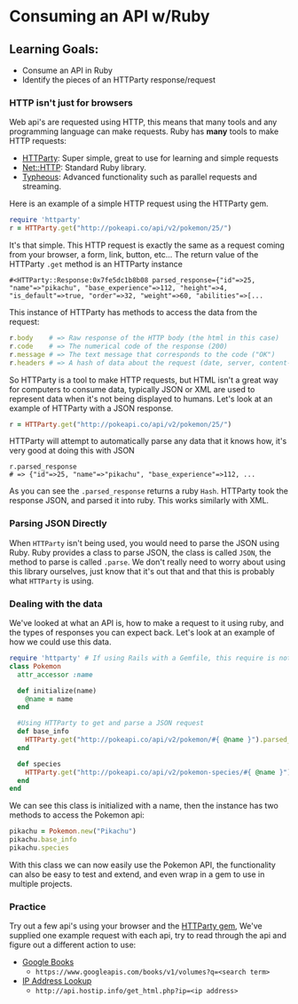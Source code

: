 # Consuming an API w/Ruby

## Learning Goals:
- Consume an API in Ruby
- Identify the pieces of an HTTParty response/request

### HTTP isn't just for browsers

Web api's are requested using HTTP, this means that many tools and any programming language can make requests. Ruby has **many** tools to make HTTP requests:

- [HTTParty](http://httparty.rubyforge.org): Super simple, great to use for learning and simple requests
- [Net::HTTP](http://ruby-doc.org/stdlib-2.1.0/libdoc/net/http/rdoc/Net/HTTP.html): Standard Ruby library.
- [Typheous](https://github.com/typhoeus/typhoeus): Advanced functionality such as parallel requests and streaming.

Here is an example of a simple HTTP request using the HTTParty gem.

```ruby
require 'httparty'
r = HTTParty.get("http://pokeapi.co/api/v2/pokemon/25/")
```

It's that simple. This HTTP request is exactly the same as a request coming from your browser, a form, link, button, etc...  The return value of the HTTParty `.get` method is an HTTParty instance

    #<HTTParty::Response:0x7fe5dc1b8b08 parsed_response={"id"=>25, "name"=>"pikachu", "base_experience"=>112, "height"=>4, "is_default"=>true, "order"=>32, "weight"=>60, "abilities"=>[...

This instance of HTTParty has methods to access the data from the request:

```ruby
r.body    # => Raw response of the HTTP body (the html in this case)
r.code    # => The numerical code of the response (200)
r.message # => The text message that corresponds to the code ("OK")
r.headers # => A hash of data about the request (date, server, content-type)
```

So HTTParty is a tool to make HTTP requests, but HTML isn't a great way for computers to consume data, typically JSON or XML are used to represent data when it's not being displayed to humans. Let's look at an example of HTTParty with a JSON response.

```ruby
r = HTTParty.get("http://pokeapi.co/api/v2/pokemon/25/")
```

HTTParty will attempt to automatically parse any data that it knows how, it's very good at doing this with JSON

    r.parsed_response
    # => {"id"=>25, "name"=>"pikachu", "base_experience"=>112, ...

As you can see the `.parsed_response` returns a ruby `Hash`. HTTParty took the response JSON, and parsed it into ruby. This works similarly with XML.

### Parsing JSON Directly

When `HTTParty` isn't being used, you would need to parse the JSON using Ruby. Ruby provides a class to parse JSON, the class is called `JSON`, the method to parse is called `.parse`. We don't really  need to worry about using this library ourselves, just know that it's out that and that this is probably what `HTTParty` is using.

### Dealing with the data

We've looked at what an API is, how to make a request to it using ruby, and the types of responses you can expect back. Let's look at an example of how we could use this data.
```ruby
require 'httparty' # If using Rails with a Gemfile, this require is not needed
class Pokemon
  attr_accessor :name

  def initialize(name)
    @name = name
  end

  #Using HTTParty to get and parse a JSON request
  def base_info
    HTTParty.get("http://pokeapi.co/api/v2/pokemon/#{ @name }").parsed_response
  end

  def species
    HTTParty.get("http://pokeapi.co/api/v2/pokemon-species/#{ @name }").parsed_response
  end
end
```

We can see this class is initialized with a name, then the instance has two methods to access the Pokemon api:
```ruby
pikachu = Pokemon.new("Pikachu")
pikachu.base_info
pikachu.species
```

With this class we can now easily use the Pokemon API, the functionality can also be easy to test and extend, and even wrap in a gem to use in multiple projects.

### Practice

Try out a few api's using your browser and the [HTTParty gem](http://httparty.rubyforge.org), We've supplied one example request with each api, try to read through the api and figure out a different action to use:

- [Google Books](https://developers.google.com/books/docs/v1/getting_started)
    - `https://www.googleapis.com/books/v1/volumes?q=<search term>`
- [IP Address Lookup](http://www.hostip.info/use.html)
    - `http://api.hostip.info/get_html.php?ip=<ip address>`
